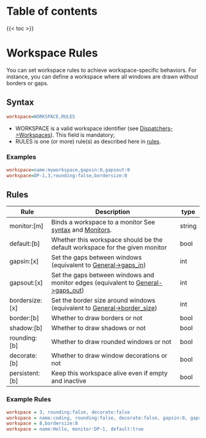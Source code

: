 # Table of contents

{{< toc >}}

# Workspace Rules
You can set workspace rules to achieve workspace-specific behaviors. For instance, you can define a workspace where all windows are drawn without borders or gaps.


## Syntax
```ini
workspace=WORKSPACE,RULES
```

- WORKSPACE is a valid workspace identifier (see [Dispatchers->Workspaces](../Dispatchers#workspaces)). This field is mandatory;
- RULES is one (or more) rule(s) as described here in [rules](#rules).

### Examples
```ini
workspace=name:myworkspace,gapsin:0,gapsout:0
workspace=DP-1,3,rounding:false,bordersize:0
```

## Rules
| Rule | Description | type |
| ---- | ----------- | ---- |
| monitor:[m] | Binds a workspace to a monitor See [syntax](#syntax) and [Monitors](../Monitors).| string |
| default:[b] | Whether this workspace should be the default workspace for the given monitor | bool |
| gapsin:[x] | Set the gaps between windows (equivalent to [General->gaps_in](../Variables#general)) | int |
| gapsout:[x] | Set the gaps between windows and monitor edges (equivalent to [General->gaps_out](../Variables#general)) | int |
| bordersize:[x] | Set the border size around windows (equivalent to [General->border_size](../Variables#general)) | int |
| border:[b]| Whether to draw borders or not| bool |
| shadow:[b]| Whether to draw shadows or not| bool |
| rounding:[b] | Whether to draw rounded windows or not | bool |
| decorate:[b] | Whether to draw window decorations or not | bool |
| persistent:[b] | Keep this workspace alive even if empty and inactive | bool |

### Example Rules
```ini
workspace = 3, rounding:false, decorate:false
workspace = name:coding, rounding:false, decorate:false, gapsin:0, gapsout:0, border:false, decorate:false, monitor:DP-1
workspace = 8,bordersize:8
workspace = name:Hello, monitor:DP-1, default:true
```
